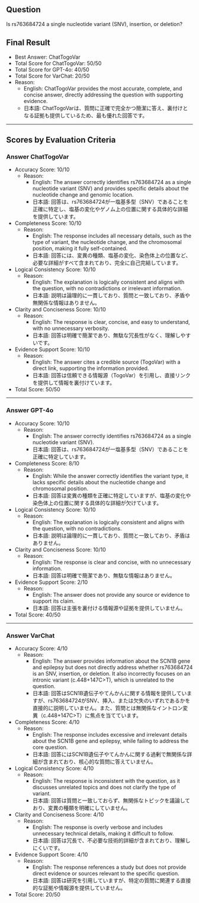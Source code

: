 ## Question

Is rs763684724 a single nucleotide variant (SNV), insertion, or deletion?

## Final Result

- Best Answer: ChatTogoVar
- Total Score for ChatTogoVar: 50/50
- Total Score for GPT-4o: 40/50
- Total Score for VarChat: 20/50
- Reason:
  - English: ChatTogoVar provides the most accurate, complete, and concise answer, directly addressing the question with supporting evidence.
  - 日本語: ChatTogoVarは、質問に正確で完全かつ簡潔に答え、裏付けとなる証拠も提供しているため、最も優れた回答です。

---

## Scores by Evaluation Criteria

### Answer ChatTogoVar
- Accuracy Score: 10/10
  - Reason: 
    - English: The answer correctly identifies rs763684724 as a single nucleotide variant (SNV) and provides specific details about the nucleotide change and genomic location.
    - 日本語: 回答は、rs763684724が一塩基多型（SNV）であることを正確に特定し、塩基の変化やゲノム上の位置に関する具体的な詳細を提供しています。
- Completeness Score: 10/10
  - Reason: 
    - English: The response includes all necessary details, such as the type of variant, the nucleotide change, and the chromosomal position, making it fully self-contained.
    - 日本語: 回答には、変異の種類、塩基の変化、染色体上の位置など、必要な詳細がすべて含まれており、完全に自己完結しています。
- Logical Consistency Score: 10/10
  - Reason: 
    - English: The explanation is logically consistent and aligns with the question, with no contradictions or irrelevant information.
    - 日本語: 説明は論理的に一貫しており、質問と一致しており、矛盾や無関係な情報はありません。
- Clarity and Conciseness Score: 10/10
  - Reason: 
    - English: The response is clear, concise, and easy to understand, with no unnecessary verbosity.
    - 日本語: 回答は明確で簡潔であり、無駄な冗長性がなく、理解しやすいです。
- Evidence Support Score: 10/10
  - Reason: 
    - English: The answer cites a credible source (TogoVar) with a direct link, supporting the information provided.
    - 日本語: 回答は信頼できる情報源（TogoVar）を引用し、直接リンクを提供して情報を裏付けています。
- Total Score: 50/50

---

### Answer GPT-4o
- Accuracy Score: 10/10
  - Reason: 
    - English: The answer correctly identifies rs763684724 as a single nucleotide variant (SNV).
    - 日本語: 回答は、rs763684724が一塩基多型（SNV）であることを正確に特定しています。
- Completeness Score: 8/10
  - Reason: 
    - English: While the answer correctly identifies the variant type, it lacks specific details about the nucleotide change and chromosomal position.
    - 日本語: 回答は変異の種類を正確に特定していますが、塩基の変化や染色体上の位置に関する具体的な詳細が欠けています。
- Logical Consistency Score: 10/10
  - Reason: 
    - English: The explanation is logically consistent and aligns with the question, with no contradictions.
    - 日本語: 説明は論理的に一貫しており、質問と一致しており、矛盾はありません。
- Clarity and Conciseness Score: 10/10
  - Reason: 
    - English: The response is clear and concise, with no unnecessary information.
    - 日本語: 回答は明確で簡潔であり、無駄な情報はありません。
- Evidence Support Score: 2/10
  - Reason: 
    - English: The answer does not provide any source or evidence to support its claim.
    - 日本語: 回答は主張を裏付ける情報源や証拠を提供していません。
- Total Score: 40/50

---

### Answer VarChat
- Accuracy Score: 4/10
  - Reason: 
    - English: The answer provides information about the SCN1B gene and epilepsy but does not directly address whether rs763684724 is an SNV, insertion, or deletion. It also incorrectly focuses on an intronic variant (c.448+147C>T), which is unrelated to the question.
    - 日本語: 回答はSCN1B遺伝子やてんかんに関する情報を提供していますが、rs763684724がSNV、挿入、または欠失のいずれであるかを直接的に説明していません。また、質問とは無関係なイントロン変異（c.448+147C>T）に焦点を当てています。
- Completeness Score: 4/10
  - Reason: 
    - English: The response includes excessive and irrelevant details about the SCN1B gene and epilepsy, while failing to address the core question.
    - 日本語: 回答にはSCN1B遺伝子やてんかんに関する過剰で無関係な詳細が含まれており、核心的な質問に答えていません。
- Logical Consistency Score: 4/10
  - Reason: 
    - English: The response is inconsistent with the question, as it discusses unrelated topics and does not clarify the type of variant.
    - 日本語: 回答は質問と一致しておらず、無関係なトピックを議論しており、変異の種類を明確にしていません。
- Clarity and Conciseness Score: 4/10
  - Reason: 
    - English: The response is overly verbose and includes unnecessary technical details, making it difficult to follow.
    - 日本語: 回答は冗長で、不必要な技術的詳細が含まれており、理解しにくいです。
- Evidence Support Score: 4/10
  - Reason: 
    - English: The response references a study but does not provide direct evidence or sources relevant to the specific question.
    - 日本語: 回答は研究を引用していますが、特定の質問に関連する直接的な証拠や情報源を提供していません。
- Total Score: 20/50